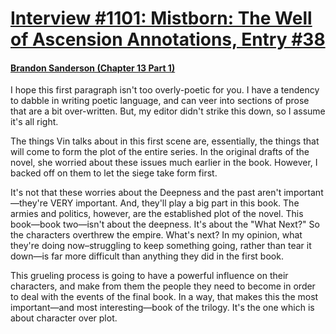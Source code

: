 # [Interview #1101: Mistborn: The Well of Ascension Annotations, Entry #38](https://www.theoryland.com/intvmain.php?i=1101#38)

#### [Brandon Sanderson (Chapter 13 Part 1)](http://brandonsanderson.com/annotation-mistborn-2-chapter-thirteen-part-one/)

I hope this first paragraph isn't too overly-poetic for you. I have a tendency to dabble in writing poetic language, and can veer into sections of prose that are a bit over-written. But, my editor didn't strike this down, so I assume it's all right.

The things Vin talks about in this first scene are, essentially, the things that will come to form the plot of the entire series. In the original drafts of the novel, she worried about these issues much earlier in the book. However, I backed off on them to let the siege take form first.

It's not that these worries about the Deepness and the past aren't important—they're VERY important. And, they'll play a big part in this book. The armies and politics, however, are the established plot of the novel. This book—book two—isn't about the deepness. It's about the "What Next?" So the characters overthrew the empire. What's next? In my opinion, what they're doing now–struggling to keep something going, rather than tear it down—is far more difficult than anything they did in the first book.

This grueling process is going to have a powerful influence on their characters, and make from them the people they need to become in order to deal with the events of the final book. In a way, that makes this the most important—and most interesting—book of the trilogy. It's the one which is about character over plot.

